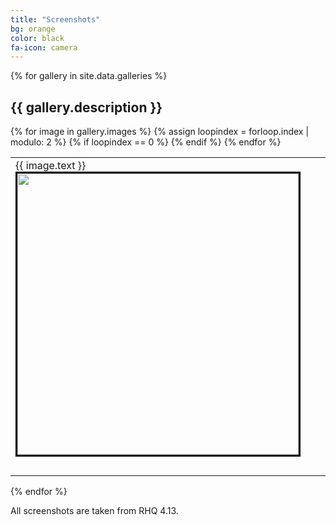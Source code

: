 ```yaml
---
title: "Screenshots"
bg: orange
color: black
fa-icon: camera
---
```


{% for gallery in site.data.galleries %}
## **{{ gallery.description }}**
<table>
<tr>
    {% for image in gallery.images %}
    {% assign loopindex = forloop.index | modulo: 2 %}
<td style="padding-bottom: 30px;">{{ image.text }}
<a href="{{ gallery.imagefolder }}/{{ image.name }}" data-lightbox="{{ gallery.id }}" title="{{ image.text }}">
          <img style="border:3px solid black;" width="450px" src="./{{ gallery.imagefolder }}/{{ image.thumb }}">
</a></td>
        {% if loopindex == 0 %}
</tr><tr>
        {% endif %}
    {% endfor %}
</tr></table>
{% endfor %}

All screenshots are taken from RHQ 4.13.

